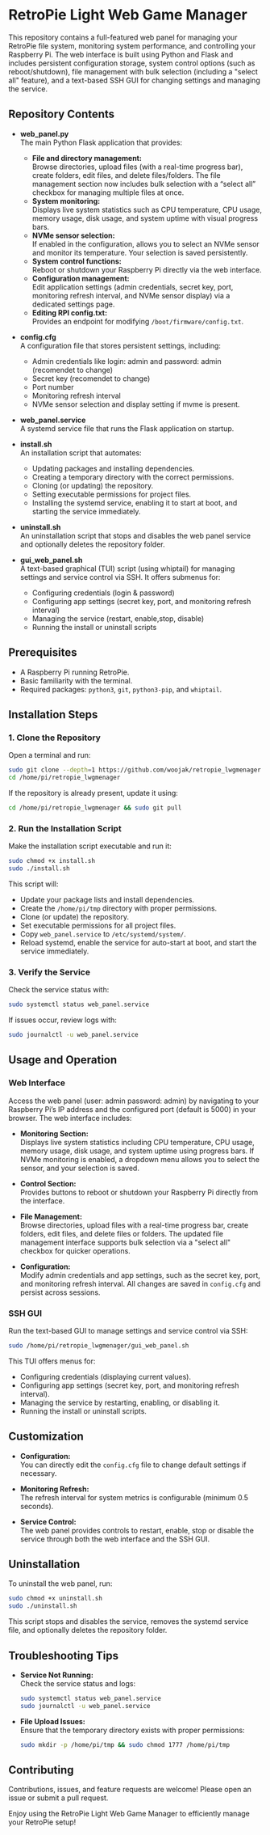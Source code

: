 
# RetroPie Light Web Game Manager

This repository contains a full-featured web panel for managing your RetroPie file system, monitoring system performance, and controlling your Raspberry Pi. The web interface is built using Python and Flask and includes persistent configuration storage, system control options (such as reboot/shutdown), file management with bulk selection (including a "select all" feature), and a text-based SSH GUI for changing settings and managing the service.

## Repository Contents

- **web_panel.py**  
  The main Python Flask application that provides:
  - **File and directory management:**  
    Browse directories, upload files (with a real-time progress bar), create folders, edit files, and delete files/folders. The file management section now includes bulk selection with a “select all” checkbox for managing multiple files at once.
  - **System monitoring:**  
    Displays live system statistics such as CPU temperature, CPU usage, memory usage, disk usage, and system uptime with visual progress bars.
  - **NVMe sensor selection:**  
    If enabled in the configuration, allows you to select an NVMe sensor and monitor its temperature. Your selection is saved persistently.
  - **System control functions:**  
    Reboot or shutdown your Raspberry Pi directly via the web interface.
  - **Configuration management:**  
    Edit application settings (admin credentials, secret key, port, monitoring refresh interval, and NVMe sensor display) via a dedicated settings page.
  - **Editing RPI config.txt:**  
    Provides an endpoint for modifying `/boot/firmware/config.txt`.

- **config.cfg**  
  A configuration file that stores persistent settings, including:
  - Admin credentials like login: admin and password: admin (recomendet to change)
  - Secret key (recomendet to change)
  - Port number
  - Monitoring refresh interval
  - NVMe sensor selection and display setting if mvme is present.

- **web_panel.service**  
  A systemd service file that runs the Flask application on startup.

- **install.sh**  
  An installation script that automates:
  - Updating packages and installing dependencies.
  - Creating a temporary directory with the correct permissions.
  - Cloning (or updating) the repository.
  - Setting executable permissions for project files.
  - Installing the systemd service, enabling it to start at boot, and starting the service immediately.

- **uninstall.sh**  
  An uninstallation script that stops and disables the web panel service and optionally deletes the repository folder.

- **gui_web_panel.sh**  
  A text-based graphical (TUI) script (using whiptail) for managing settings and service control via SSH. It offers submenus for:
  - Configuring credentials (login & password)
  - Configuring app settings (secret key, port, and monitoring refresh interval)
  - Managing the service (restart, enable,stop, disable)
  - Running the install or uninstall scripts

## Prerequisites

- A Raspberry Pi running RetroPie.
- Basic familiarity with the terminal.
- Required packages: `python3`, `git`, `python3-pip`, and `whiptail`.

## Installation Steps

### 1. Clone the Repository

Open a terminal and run:
```bash
sudo git clone --depth=1 https://github.com/woojak/retropie_lwgmenager.git
cd /home/pi/retropie_lwgmenager
```
If the repository is already present, update it using:
```bash
cd /home/pi/retropie_lwgmenager && sudo git pull
```

### 2. Run the Installation Script

Make the installation script executable and run it:
```bash
sudo chmod +x install.sh
sudo ./install.sh
```
This script will:
- Update your package lists and install dependencies.
- Create the `/home/pi/tmp` directory with proper permissions.
- Clone (or update) the repository.
- Set executable permissions for all project files.
- Copy `web_panel.service` to `/etc/systemd/system/`.
- Reload systemd, enable the service for auto-start at boot, and start the service immediately.

### 3. Verify the Service

Check the service status with:
```bash
sudo systemctl status web_panel.service
```
If issues occur, review logs with:
```bash
sudo journalctl -u web_panel.service
```

## Usage and Operation

### Web Interface

Access the web panel (user: admin password: admin) by navigating to your Raspberry Pi’s IP address and the configured port (default is 5000) in your browser. The web interface includes:

- **Monitoring Section:**  
  Displays live system statistics including CPU temperature, CPU usage, memory usage, disk usage, and system uptime using progress bars. If NVMe monitoring is enabled, a dropdown menu allows you to select the sensor, and your selection is saved.

- **Control Section:**  
  Provides buttons to reboot or shutdown your Raspberry Pi directly from the interface.

- **File Management:**  
  Browse directories, upload files with a real-time progress bar, create folders, edit files, and delete files or folders. The updated file management interface supports bulk selection via a "select all" checkbox for quicker operations.

- **Configuration:**  
  Modify admin credentials and app settings, such as the secret key, port, and monitoring refresh interval. All changes are saved in `config.cfg` and persist across sessions.

### SSH GUI

Run the text-based GUI to manage settings and service control via SSH:
```bash
sudo /home/pi/retropie_lwgmenager/gui_web_panel.sh
```
This TUI offers menus for:
- Configuring credentials (displaying current values).
- Configuring app settings (secret key, port, and monitoring refresh interval).
- Managing the service by restarting, enabling, or disabling it.
- Running the install or uninstall scripts.

## Customization

- **Configuration:**  
  You can directly edit the `config.cfg` file to change default settings if necessary.

- **Monitoring Refresh:**  
  The refresh interval for system metrics is configurable (minimum 0.5 seconds).

- **Service Control:**  
  The web panel provides controls to restart, enable, stop or disable the service through both the web interface and the SSH GUI.

## Uninstallation

To uninstall the web panel, run:
```bash
sudo chmod +x uninstall.sh
sudo ./uninstall.sh
```
This script stops and disables the service, removes the systemd service file, and optionally deletes the repository folder.

## Troubleshooting Tips

- **Service Not Running:**  
  Check the service status and logs:
  ```bash
  sudo systemctl status web_panel.service
  sudo journalctl -u web_panel.service
  ```

- **File Upload Issues:**  
  Ensure that the temporary directory exists with proper permissions:
  ```bash
  sudo mkdir -p /home/pi/tmp && sudo chmod 1777 /home/pi/tmp
  ```

## Contributing

Contributions, issues, and feature requests are welcome! Please open an issue or submit a pull request.





Enjoy using the RetroPie Light Web Game Manager to efficiently manage your RetroPie setup!


